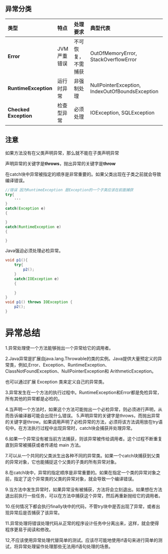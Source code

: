 ## 异常分类

| 类型                  | 特点         | 处理要求           | 典型代表                                        |
| :-------------------- | :----------- | :----------------- | :---------------------------------------------- |
| **Error**             | JVM 严重错误 | 不可恢复，不需捕获 | OutOfMemoryError, StackOverflowError            |
| **RuntimeException**  | 运行时异常   | 非强制处理         | NullPointerException, IndexOutOfBoundsException |
| **Checked Exception** | 检查型异常   | 必须处理           | IOException, SQLException                       |


## 注意

如果方法没有在父类声明异常，那么就不能在子类声明异常

声明异常的关键字是**throws**，抛出异常的关键字是**throw**

在catch块中异常被指定的顺序是非常重要的。如果父类出现在子类之前就会导致编译错误。

```java
//错误 因为RuntimeException 是Exception的一个子类应该在前面捕获
try{
	···
}
catch(Exception e)
{

}
catch(RuntimeException e)
{

}
```

Java强迫必须处理必检异常。

```java
void p1(){
	try{
		p2();
	}
	catch(IOException e) 
	{
	
	}
}
void p1() throws IOException {
	p2();
}
```

# 异常总结

1.异常处理使一个方法能够抛出一个异常给它的调用者。

2.Java异常是扩展自java.lang.Throwable的类的实例。Java提供大量预定义的异常类，例如,Error、Exception、RuntimeException、ClassNotFoundException、NullPointerException和 ArithmeticException。

也可以通过扩展 Exception 类来定义自己的异常类。

3.异常发生在一个方法的执行过程中。RuntimeException和Error都是免检异常，所有其他的异常都是必检的。

4.当声明一个方法时，如果这个方法可能抛出一个必检异常，则必须进行声明，从而告诉编译器可能会出现什么错误。
5.声明异常的关键字是throws，而抛出异常的关键字是throw。如果调用声明了必检异常的方法，必须将该方法调用放在try语句中。在方法执行过程中出现异常时，catch块会捕获并处理异常。

6.如果一个异常没有被当前方法捕获，则该异常被传给调用者。这个过程不断重复直到异常被捕获或者传递给 main 方法。

7.可以从一个共同的父类派生出各种不同的异常类。如果一个catch块捕获到父类的异常对象，它也能捕捉这个父类的子类的所有异常对象。

8.在catch块中，异常的指定顺序是非常重要的。如果在指定一个类的异常对象之前，指定了这个异常类的父类的异常对象，就会导致一个编译错误。

9.当方法中发生异常时，如果异常没有被捕获，方法将会立刻退出。如果想在方法退出前执行一些任务，可以在方法中捕获这个异常，然后再重新抛给它的调用者。

10.任何情况下都会执行finally块中的代码，不管try块中是否出现了异常，或者出现异常后是否捕获了该异常。

11.异常处理将错误处理代码从正常的程序设计任务中分离出来，这样，就会使得程序更易于阅读和修改。

12,不应该使用异常处理代替简单的测试。应该尽可能地使用if语句来进行简单的测试，将异常处理留作处理那些无法用if语句处理的场景。
